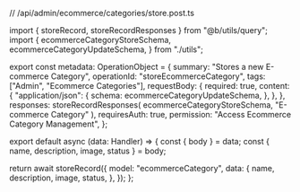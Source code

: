// /api/admin/ecommerce/categories/store.post.ts

import { storeRecord, storeRecordResponses } from "@b/utils/query";
import {
  ecommerceCategoryStoreSchema,
  ecommerceCategoryUpdateSchema,
} from "./utils";

export const metadata: OperationObject = {
  summary: "Stores a new E-commerce Category",
  operationId: "storeEcommerceCategory",
  tags: ["Admin", "Ecommerce Categories"],
  requestBody: {
    required: true,
    content: {
      "application/json": {
        schema: ecommerceCategoryUpdateSchema,
      },
    },
  },
  responses: storeRecordResponses(
    ecommerceCategoryStoreSchema,
    "E-commerce Category"
  ),
  requiresAuth: true,
  permission: "Access Ecommerce Category Management",
};

export default async (data: Handler) => {
  const { body } = data;
  const { name, description, image, status } = body;

  return await storeRecord({
    model: "ecommerceCategory",
    data: {
      name,
      description,
      image,
      status,
    },
  });
};

